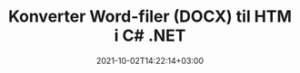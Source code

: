 ---
############################# Static ############################
layout: "autogen-gist"
date: 2021-10-02T14:22:14+03:00
draft: false
path: "da/total/net/conversion/docx-to-htm/"
other_out_formats: "PDF DOC DOCX DOCM DOT DOTX DOTM TXT RTF HTML HTM MHTML MHT XLS XLSX XLSM XLSB XLT XLTX XLTM XLAM CSV TSV DIF SXC FODS PPT PPTX PPS PPSX PPSM POT POTX PPTM POTM ODT OTT OTP ODP ODS EMZ WMZ SVG SVGZ XPS TEX DCM WMF EMF BMP PNG GIF JPEG TIFF ICO WEBP JP2 TGA PSB PSD EPUB MD FODP JPG"
ad_headline: "Konverter DOCX til HTM | .NET"
ad_description: "Mest nøjagtige DOCX til HTM dokumentkonverteringsløsning til dine .NET-applikationer."

############################# Head ############################
head_title: "Konverter DOCX til HTM i C# ASP.NET | .NET Word-dokumentkonvertering"
head_description: ".NET Tekstbehandlingsdokumenter konvertering API. Konverter DOCX til HTM og 100+ andre billeder og filformater i .NET (C#, VB.NET, ASP.NET & .NET Core) applikationer. Vis det konverterede HTM-dokument som HTML-fremviser."

############################# Header ############################
title: "Konverter Word-filer (DOCX) til HTM i C# .NET"
description: "Programmatisk konverter DOCX (Word-filer) til HTM i C# VB.NET & ASP.NET applikationer ved hjælp af fleksible dokumentkonverteringsfunktioner, der giver dig mulighed for at tilpasse det resulterende dokumentudseende. Konverter alle populære tekstbehandlingsdokumentformater til Excel-regneark, PowerPoint-præsentationer, PDF, Photoshop, e-bog, web- og billedfilformater. Den indbyggede .NET-konverterings-API tilbyder flere dokumentkonverteringsmuligheder til at konvertere hele dokumentet eller vælge specifikke sider i kildedokumentfilen baseret på de selektive sidetal eller sideintervaller og nemt konvertere til et understøttet dokumentformat."

############################# SubMenu ############################
submenu:
    enable: false

############################# Content ############################
content:
    enable: true
    block:
    - title_left: "Sådan konverteres DOCX til HTM i C# .NET"
      content_left: |
          Følg disse enkle trin for DOCX til HTM konvertering i .NET. Se det konverterede HTM-dokument, som det er, eller gengiv og vis det som HTML uden brug af ekstern software.

          -   Opret **Converter**-objekt for at konvertere DOCX-dokument
          -   Indstil konverteringsindstillingerne for HTM-format
          -   Kald **Convert**-metoden for **Converter**-klasseinstansen for konvertering til HTM
          -   Indstil indstillinger for HTML-fremviser
          -   Opret **Viewer**-objekt for at se konverteret HTM som HTML
          
      title_right: "Downloads og installationsvejledning"
      content_right: |
          Du har brug for `GroupDocs.Conversion` og `GroupDocs.Viewer` navneområder for at konvertere Word-filformater til en bred vifte af billeder og dokumenttyper såsom PDF, Microsoft Office (Word, Excel, PowerPoint, Project, Outlook), OpenDocument, HTML og CAD diagrammer. Udforsk andre [.NET API'er til Office-dokumenter](https://products.conholdate.com/total/net/), som tilbydes af Conholdate.Total.
          
          Hent de respektive monteringsfiler fra [Hent](https://downloads.conholdate.com/total/net) eller hent hele pakken fra [NuGet](https://www.nuget.org/packages/Conholdate.Total/) for at tilføje 'Conholdate.Total for .NET' direkte i dit arbejdsområde.
          
      gisthash: "4f311c07ae9ee691b8afb7960aa6c806"
      gistfile: "word-to-pdf-conversion.cs"

    - title_left: "Tilføj tekst eller billedvandmærke til HTM i C#"
      content_left: |
          Konverter dokumenter (DOCX til HTM) nøjagtigt som den originale fil, og anvend tekst- eller billedvandmærker på de konverterede dokumentsider ved hjælp af C# .NET.

          -   Opret **Converter**-objekt for at konvertere DOCX-dokument
          -   Opret en ny forekomst af klassen **WatermarkOptions**
          -   Angiv vandmærkeegenskaber (farve, bredde, tekst, billede osv.)
          -   Instantiér den korrekte **ConvertOptions**-klasse
          -   Indstil egenskaben **Watermark** for **ConvertOptions**-forekomsten
          -   Kald **Convert**-metoden for **Converter**-klasseinstansen for konvertering til HTM
        
      title_right: "Udtræk af kildedokumentoplysninger"
      content_right: |
          Funktionen til udtrækning af dokumentoplysninger gør det ikke kun muligt at få de grundlæggende oplysninger om kildedokumentfilen, men den understøtter også udtrækning af nogle værdifulde filformatspecifikke oplysninger, såsom projektstart- og slutdatoer for en Microsoft Project-fil, eventuelle udskrivningsbegrænsninger på et PDF-dokument, liste over mapper indesluttet i en Outlook-datafil osv.

          Konverter populære dokumentfilformater på forskellige operativsystemer såsom Windows, Linux eller macOS, mens du bruger platforme som Windows Azure, Mono og Xamarin.
          
      gisthash: "a15affe15284876ce010a315a09da1f0"
      gistfile: "convert-word-to-pdf-and-add-text-watermark-to-converted-pdf.cs"

    - title_left: "Konverter adgangskodebeskyttet Word til PDF"
      content_left: |
          Konvertering af adgangskodebeskyttede dokumenter i .NET er nu nemmere med Conholdate.Total til .NET API'er. Bare tilføj et par linjer C#-kode og konverter præcist et adgangskodebeskyttet Microsoft Word-dokument til en PDF-fil uden brug af ekstern software.

          -   Definer **LoadOptions** og indstil adgangskode fra dokumentspecifikke indlæsningsindstillinger
          -   Opret **Konverter**-objekt for at konvertere Word-dokument
          -   Instantiér klassen **PdfConvertOptions**
          -   Kald **Convert**-metoden for **Converter**-klasseinstansen til konvertering til PDF
          
      title_right: "Indlæs og konverter fjernplacerede dokumenter"
      content_right: |
          Ved at bruge Conholdate.Total til .NET – kan udviklere indlæse og konvertere dokumenter fra forskellige fjernplaceringer og cloud-dokumentlagerressourcer såsom Amazon S3, Microsoft Azure Blob, FTP, lokal disk, stream eller en simpel URL. Du skal blot specificere metoden for at opnå eksternt placeret dokumentstrøm og derefter sende den videre til Converter-klassen som en konstruktør.
          
          Conholdate.Total for .NET API'er er hjemmehørende i Windows Forms, ASP.NET, WPF, WCF eller enhver form for applikation baseret på .NET Framework 2.0 eller nyere.
          
      gisthash: "3b7541492166a47d49ca85c55b531055"
      gistfile: "convert-password-protected-word-to-pdf.cs"

############################# About Formats ############################
about_formats:
    enable: false
############################# More Formats ############################
more_formats:
    enable: true
    auto: false
    other_out_formats: PDF DOC DOCX DOCM DOT DOTX DOTM TXT RTF HTML HTM MHTML MHT XLS XLSX XLSM XLSB XLT XLTX XLTM XLAM CSV TSV DIF SXC FODS PPT PPTX PPS PPSX PPSM POT POTX PPTM POTM ODT OTT OTP ODP ODS EMZ WMZ SVG SVGZ XPS TEX DCM WMF EMF BMP PNG GIF JPEG TIFF ICO WEBP JP2 TGA PSB PSD EPUB MD FODP JPG
############################# Back to top ###############################
back_to_top:
  enable: true
---